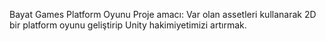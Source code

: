 Bayat Games Platform Oyunu
Proje amacı: Var olan assetleri kullanarak 2D bir platform oyunu geliştirip Unity hakimiyetimizi artırmak.
